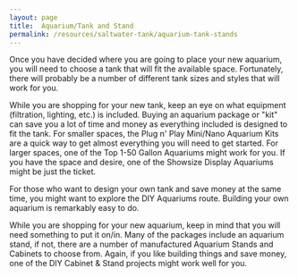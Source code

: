 ```yaml
---
layout: page
title:  Aquarium/Tank and Stand
permalink: /resources/saltwater-tank/aquarium-tank-stands
---
```


Once you have decided where you are going to place your new aquarium, you will need to choose a tank that will fit the available space. Fortunately, there will probably be a number of different tank sizes and styles that will work for you.

While you are shopping for your new tank, keep an eye on what equipment (filtration, lighting, etc.) is included. Buying an aquarium package or "kit" can save you a lot of time and money as everything included is designed to fit the tank. For smaller spaces, the Plug n' Play Mini/Nano Aquarium Kits are a quick way to get almost everything you will need to get started. For larger spaces, one of the Top 1-50 Gallon Aquariums might work for you. If you have the space and desire, one of the Showsize Display Aquariums might be just the ticket.

For those who want to design your own tank and save money at the same time, you might want to explore the DIY Aquariums route. Building your own aquarium is remarkably easy to do.

While you are shopping for your new aquarium, keep in mind that you will need something to put it on/in. Many of the packages include an aquarium stand, if not, there are a number of manufactured Aquarium Stands and Cabinets to choose from. Again, if you like building things and save money, one of the DIY Cabinet & Stand projects might work well for you.